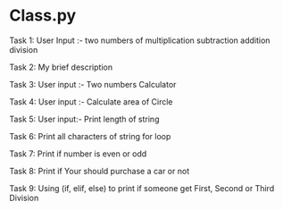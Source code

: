 # Class.py 
Task 1: User Input :- two numbers of multiplication subtraction addition division

Task 2: My brief description

Task 3: User input :- Two numbers Calculator

Task 4: User input :- Calculate area of Circle 

Task 5: User input:- Print length of string

Task 6: Print all characters of string for loop

Task 7: Print if number is even or odd

Task 8: Print if Your should purchase a car or not

Task 9: Using (if, elif, else) to print if someone get First, Second or Third Division
